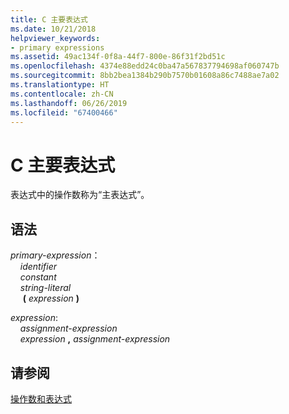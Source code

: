 ```yaml
---
title: C 主要表达式
ms.date: 10/21/2018
helpviewer_keywords:
- primary expressions
ms.assetid: 49ac134f-0f8a-44f7-800e-86f31f2bd51c
ms.openlocfilehash: 4374e88edd24c0ba47a567837794698af060747b
ms.sourcegitcommit: 8bb2bea1384b290b7570b01608a86c7488ae7a02
ms.translationtype: HT
ms.contentlocale: zh-CN
ms.lasthandoff: 06/26/2019
ms.locfileid: "67400466"
---
```

# <a name="c-primary-expressions"></a>C 主要表达式

表达式中的操作数称为“主表达式”。

## <a name="syntax"></a>语法

*primary-expression*：<br/>
&nbsp;&nbsp;&nbsp;&nbsp;*identifier*<br/>
&nbsp;&nbsp;&nbsp;&nbsp;*constant*<br/>
&nbsp;&nbsp;&nbsp;&nbsp;*string-literal*<br/>
&nbsp;&nbsp;&nbsp;&nbsp; **(** *expression* **)**

*expression*:<br/>
&nbsp;&nbsp;&nbsp;&nbsp;*assignment-expression*<br/>
&nbsp;&nbsp;&nbsp;&nbsp;*expression* **,** *assignment-expression*

## <a name="see-also"></a>请参阅

[操作数和表达式](../c-language/operands-and-expressions.md)
